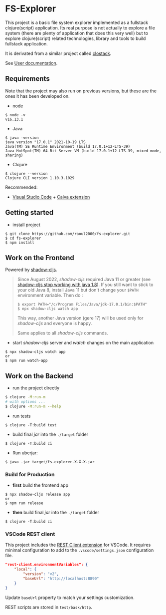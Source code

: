 # FS-Explorer

This project is a basic file system explorer implemented as a fullstack clojure(script) application. Its real purpose is not actually to explore a file system (there are plenty of application that does this very well) but to explore clojure(script) related technologies, library and tools to build fullstack application.

It is derivated from a similar project called [clostack](https://github.com/raoul2000/clostack).

See [User documentation](./doc/README.md).

## Requirements

Note that the project may also run on previous versions, but these are the ones it has been developed on.

- node
```shell
$ node -v
v16.13.1
```
- Java 
```shell
$ java -version
java version "17.0.1" 2021-10-19 LTS
Java(TM) SE Runtime Environment (build 17.0.1+12-LTS-39)
Java HotSpot(TM) 64-Bit Server VM (build 17.0.1+12-LTS-39, mixed mode, sharing)
```

- Clojure
```shell
$ clojure --version
Clojure CLI version 1.10.3.1029
```

Recommended:
- [Visual Studio Code](https://code.visualstudio.com/) + [Calva extension](https://marketplace.visualstudio.com/items?itemName=betterthantomorrow.calva)


## Getting started

- install project
```
$ git clone https://github.com/raoul2000/fs-explorer.git
$ cd fs-explorer
$ npm install
```

## Work on the Frontend

Powered by [shadow-cljs](https://shadow-cljs.github.io/docs/UsersGuide.html).

> Since August 2022, *shadow-cljs* required Java 11 or greater (see [shadow-cljs stop working with java 1.8](https://github.com/thheller/shadow-cljs/issues/1050)). If you still want to stick to your old Java 8, install Java 11 but don't change your `$PATH` environment variable. Then do : 
>```
> $ export PATH="/c/Program Files/Java/jdk-17.0.1/bin:$PATH"
> $ npx shadow-cljs watch app
>```
> This way, another Java version (gere 17) will be used only for *shadow-cljs* and everyone is happy.
> 
> Same applies to all *shadow-cljs* commands.
>

- start *shadow-cljs* server and *watch* changes on the main application
```shell
$ npx shadow-cljs watch app
or
$ npm run watch-app
```

## Work on the Backend

- run the project directly
```bash
$ clojure -M:run-m
# with options ...
$ clojure -M:run-m --help
```
- run tests
```shell
$ clojure -T:build test
```
- build final *jar* into the `./target` folder
```shell
$ clojure -T:build ci
```
- Run uberjar:
```shell
$ java -jar target/fs-explorer-X.X.X.jar 
```

### Build for Production

- **first** build the frontend app
```shell
$ npx shadow-cljs release app
or
$ npm run release
```
- **then** build final *jar* into the `./target` folder
```shell
$ clojure -T:build ci
```


### VSCode REST client

This project includes the [REST Client extension](https://marketplace.visualstudio.com/items?itemName=humao.rest-client) for VSCode. It requires minimal configuration to add to the `.vscode/settings.json` configuration file.


```json
"rest-client.environmentVariables": {
	"local": {
		"version": "v2",
		"baseUrl": "http://localhost:8890"
	}
}
```
Update `baseUrl` property to match your settings customization.

REST scripts are stored in `test/bask/http`.